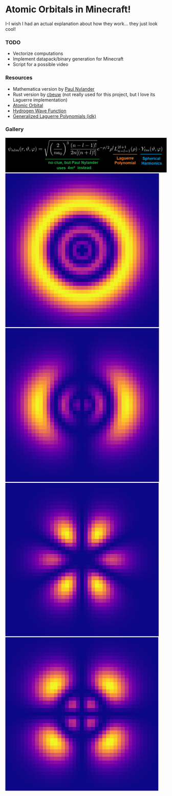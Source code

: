 # Atomic Orbitals in Minecraft!

I-I wish I had an actual explanation about how they work... they just look cool!

### TODO

- Vectorize computations
- Implement datapack/binary generation for Minecraft
- Script for a possible video

### Resources

- Mathematica version by [Paul Nylander](http://bugman123.com/Physics)
- Rust version by [cbeuw](https://github.com/cbeuw/iiiD6) (not really used for this project, but I love its Laguerre implementation)
- [Atomic Orbital](https://en.wikipedia.org/wiki/Atomic_orbital)
- [Hydrogen Wave Function](https://en.wikipedia.org/wiki/Hydrogen_atom#Wavefunction)
- [Generalized Laguerre Polynomials (idk)](https://en.wikipedia.org/wiki/Laguerre_polynomials#Generalized_Laguerre_polynomials)

### Gallery

![formula](assets/formula.png)
![rings](assets/rings.png)
![shells](assets/shells.png)
![petals](assets/petals.png)
![lamp](assets/lamp.png)
